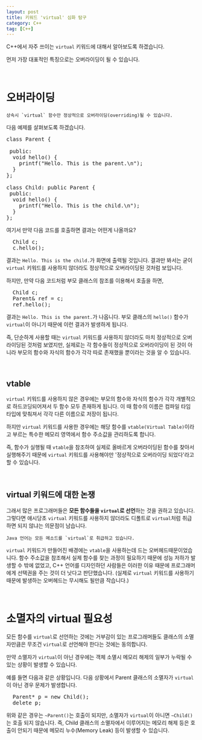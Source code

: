 ```yaml
---
layout: post
title: 키워드 'virtual' 심화 탐구
category: C++
tag: [C++]
---
```


C++에서 자주 쓰이는 `virtual` 키워드에 대해서 알아보도록 하겠습니다. 

먼저 가장 대표적인 특징으로는 오버라이딩이 될 수 있습니다.

<br>

# 오버라이딩

~~~
상속시 `virtual` 함수만 정상적으로 오버라이딩(overriding)될 수 있습니다.
~~~

다음 예제를 살펴보도록 하겠습니다.

<pre class="prettyprint">
class Parent {

 public:
  void hello() {
    printf("Hello. This is the parent.\n");
  }
};

class Child: public Parent {
 public:
  void hello() {
    printf("Hello. This is the child.\n");
  }
};
</pre>

여기서 만약 다음 코드를 호출하면 결과는 어떤게 나올까요?

<pre class="prettyprint">
  Child c;
  c.hello();
</pre>

결과는 `Hello. This is the child.`가 화면에 출력될 것입니다. 결과만 봐서는 굳이 `virtual` 키워드를 사용하지 않더라도 정상적으로 오버라이딩된 것처럼 보입니다.

하지만, 만약 다음 코드처럼 부모 클래스의 참조를 이용해서 호출을 하면, 

<pre class="prettyprint">
  Child c;
  Parent& ref = c;
  ref.hello();
</pre>

결과는 `Hello. This is the parent.`가 나옵니다. 부모 클래스의 `hello()` 함수가 `virtual`이 아니기 때문에 이런 결과가 발생하게 됩니다.

즉, 단순하게 사용할 때는 `virtual` 키워드를 사용하지 않더라도 마치 정상적으로 오버라이딩된 것처럼 보였지만, 실제로는 각 함수들이 정상적으로 오버라이딩이 된 것이 아니라 부모의 함수와 자식의 함수가 각각 따로 존재했을 뿐이라는 것을 알 수 있습니다.

<br>

## vtable

`virtual` 키워드를 사용하지 않은 경우에는 부모의 함수와 자식의 함수가 각각 개별적으로 하드코딩되어져서 두 함수 모두 존재하게 됩니다. 이 때 함수의 이름은 컴파일 타임 타입에 맞춰져서 각각 다른 이름으로 저장이 됩니다.

하지만 `virtual` 키워드를 사용한 경우에는 해당 함수를 `vtable(Virtual Table)`이라고 부르는 특수한 메모리 영역에서 함수 주소값을 관리하도록 합니다.

즉, 함수가 실행될 때 `vtable`을 참조하여 실제로 올바르게 오버라이딩된 함수를 찾아서 실행해주기 때문에 `virtual` 키워드를 사용해야만 '정상적으로 오버라이딩 되었다'라고 할 수 있습니다.

<br>

## virtual 키워드에 대한 논쟁

그래서 많은 프로그래머들은 **모든 함수들을 `virtual`로 선언**하는 것을 권하고 있습니다. 그렇다면 애시당초 `virtual` 키워드를 사용하지 않더라도 디폴트로 `virtual`처럼 취급하면 되지 않냐는 의문점이 남습니다.

~~~
Java 언어는 모든 메소드를 `virtual`로 취급하고 있습니다.
~~~

`virtual` 키워드가 만들어진 배경에는 `vtable`을 사용하는데 드는 오버헤드때문이었습니다. 함수 주소값을 참조해서 실제 함수를 찾는 과정이 필요하기 때문에 성능 저하가 발생할 수 밖에 없었고, C++ 언어를 디자인하던 사람들은 이러한 이유 때문에 프로그래머에게 선택권을 주는 것이 더 낫다고 판단했습니다. (실제로 `virtual` 키워드를 사용하기 때문에 발생하는 오버헤드는 무시해도 될만큼 작습니다.)

<br>

# 소멸자의 virtual 필요성

모든 함수를 `virtual`로 선언하는 것에는 거부감이 있는 프로그래머들도 클래스의 소멸자만큼은 무조건 `virtual`로 선언해야 한다는 것에는 동의합니다.

만약 소멸자가 `virtual`이 아닌 경우에는 객체 소멸시 메모리 해제의 일부가 누락될 수 있는 상황이 발생할 수 있습니다. 

예를 들면 다음과 같은 상황입니다. 다음 상황에서 Parent 클래스의 소멸자가 `virtual`이 아닌 경우 문제가 발생합니다.

<pre class="prettyprint">
  Parent* p = new Child();
  delete p;
</pre>

위와 같은 경우는 `~Parent()`는 호출이 되지만, 소멸자가 `virtual`이 아니면 `~Child()`는 호출 되지 않습니다. 즉, Child 클래스의 소멸자에서 이루어지는 메모리 해제 등은 호출이 안되기 때문에 메모리 누수(Memory Leak) 등이 발생할 수 있습니다.